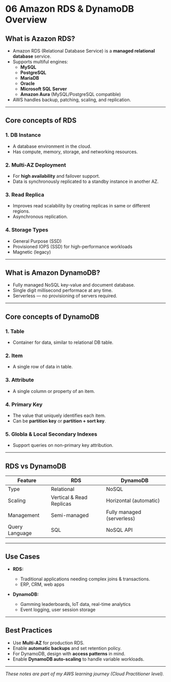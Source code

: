 # 06 Amazon RDS & DynamoDB Overview

## What is Azazon RDS?
- Amazon RDS (Relational Database Service) is a **managed relational database** service.
- Supports multiful engines:
  - **MySQL**
  - **PostgreSQL**
  - **MariaDB**
  - **Oracle**
  - **Microsoft SQL Server**
  - **Amazon Aura** (MySQL/PostgreSQL compatible)
- AWS handles backup, patching, scaling, and replication.

---

## Core concepts of RDS

### 1. DB Instance
- A database environment in the cloud.
- Has compute, memory, storage, and networking resources.

### 2. Multi-AZ Deployment
- For **high availability** and failover support.
- Data is synchronously replicated to a standby instance in another AZ.

### 3. Read Replica
- Improves read scalability by creating replicas in same or different regions.
- Asynchronous replication.

### 4. Storage Types
- General Purpose (SSD)
- Provisioned IOPS (SSD) for high-performance workloads
- Magnetic (legacy)

---

## What is Amazon DynamoDB?

- Fully managed NoSQL key-value and document database.
- Single digit millisecond performace at any time.
- Serverless — no provisioning of servers required.

---

## Core concepts of DynamoDB

### 1. Table
- Container for data, similar to relational DB table.

### 2. Item
- A single row of data in table.

### 3. Attribute
- A single column or property of an item.

### 4. Primary Key
- The value that uniquely identifies each item.
- Can be **partition key** or **partition + sort key**.

### 5. Globla & Local Secondary Indexes
- Support queries on non-primary key attribution.

---

## RDS vs DynamoDB
| Feature        | RDS                      | DynamoDB                   |
| -------------- | ------------------------ | -------------------------- |
| Type           | Relational               | NoSQL                      |
| Scaling        | Vertical & Read Replicas | Horizontal (automatic)     |
| Management     | Semi-managed             | Fully managed (serverless) |
| Query Language | SQL                      | NoSQL API                  |

---

## Use Cases

- **RDS:**
  - Traditional applications needing complex joins & transactions.
  - ERP, CRM, web apps
 
- **DynamoDB:**
  - Gamming leaderboards, IoT data, real-time analytics
  - Event logging, user session storage
 
---

## Best Practices
- Use **Multi-AZ** for production RDS.
- Enable **automatic backups** and set retention policy.
- For DynamoDB, design with **access patterns** in mind.
- Enable **DynamoDB auto-scaling** to handle variable workloads.

---

*These notes are part of my AWS learning journey (Cloud Practitioner level).*
